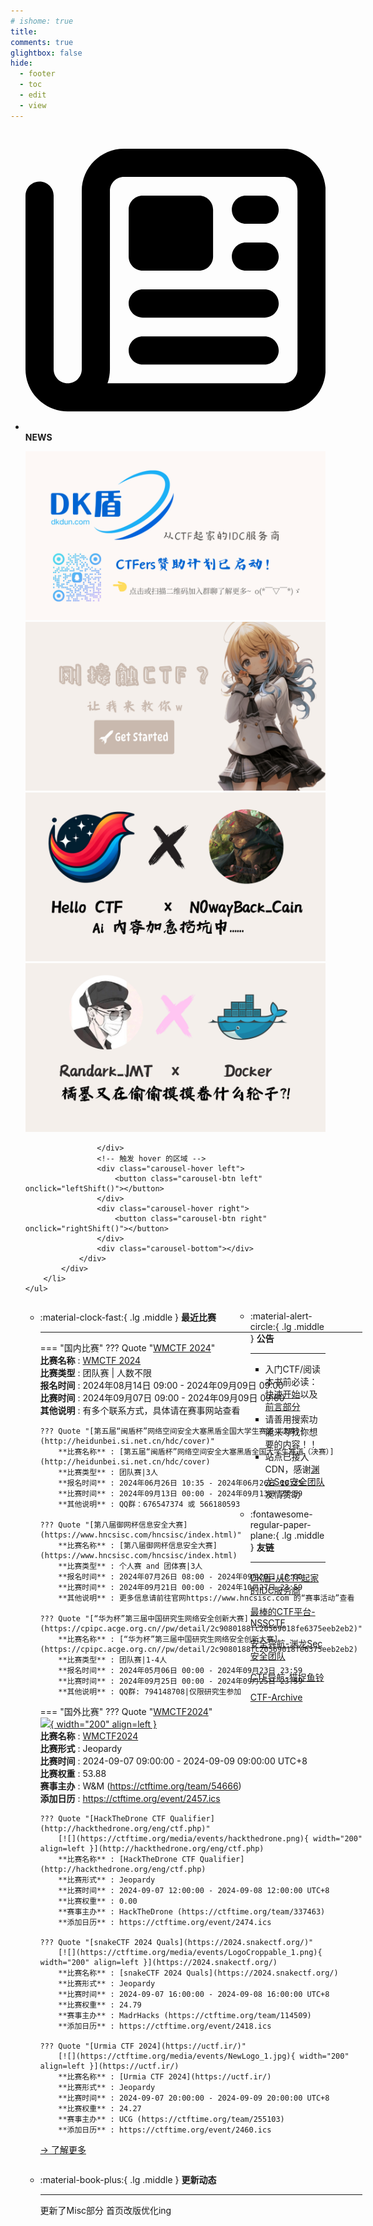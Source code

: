 ```yaml
---
# ishome: true
title: 
comments: true
glightbox: false
hide:
  - footer
  - toc
  - edit
  - view
---
```


<div class="grid cards">
    <ul>
        <li>
            <p><span class="twemoji lg middle"><svg xmlns="http://www.w3.org/2000/svg"
                        viewBox="0 0 512 512"><!--! Font Awesome Free 6.5.1 by @fontawesome - https://fontawesome.com License - https://fontawesome.com/license/free (Icons: CC BY 4.0, Fonts: SIL OFL 1.1, Code: MIT License) Copyright 2023 Fonticons, Inc.-->
                        <path
                            d="M168 80c-13.3 0-24 10.7-24 24v304c0 8.4-1.4 16.5-4.1 24H440c13.3 0 24-10.7 24-24V104c0-13.3-10.7-24-24-24H168zM72 480c-39.8 0-72-32.2-72-72V112c0-13.3 10.7-24 24-24s24 10.7 24 24v296c0 13.3 10.7 24 24 24s24-10.7 24-24V104c0-39.8 32.2-72 72-72h272c39.8 0 72 32.2 72 72v304c0 39.8-32.2 72-72 72H72zm104-344c0-13.3 10.7-24 24-24h96c13.3 0 24 10.7 24 24v80c0 13.3-10.7 24-24 24h-96c-13.3 0-24-10.7-24-24v-80zm200-24h32c13.3 0 24 10.7 24 24s-10.7 24-24 24h-32c-13.3 0-24-10.7-24-24s10.7-24 24-24zm0 80h32c13.3 0 24 10.7 24 24s-10.7 24-24 24h-32c-13.3 0-24-10.7-24-24s10.7-24 24-24zm-176 80h208c13.3 0 24 10.7 24 24s-10.7 24-24 24H200c-13.3 0-24-10.7-24-24s10.7-24 24-24zm0 80h208c13.3 0 24 10.7 24 24s-10.7 24-24 24H200c-13.3 0-24-10.7-24-24s10.7-24 24-24z">
                        </path>
                    </svg></span> <strong>NEWS</strong></p>
            <div class="grid cards">
                <div class="carousel">
                    <div class="carousel-container">
                        <a href="https://www.dkdun.cn/"><img src="./assets/banner-dkdun.png" /></a>
                        <a href="../HC_Start/" target="_blank"><img src="./assets/banner-quickstart.png" /></a>
                        <a href="../HC_AI/" target="_blank"><img src="./assets/banner-update.png" /></a>
                        <a href="https://github.com/CTF-Archives" target="_blank"><img src="./assets/banner-Achieve.png" /></a>
                        
                    </div>
                    <!-- 触发 hover 的区域 -->
                    <div class="carousel-hover left">
                        <button class="carousel-btn left" onclick="leftShift()"></button>
                    </div>
                    <div class="carousel-hover right">
                        <button class="carousel-btn right" onclick="rightShift()"></button>
                    </div>
                    <div class="carousel-bottom"></div>
                </div>
            </div>
        </li>
    </ul>
</div>

<div class="grid grid-cols-8 gap-4" style="display: grid;grid-template-columns: 70% 30%;" markdown>

<div class="grid cards" style="display: grid; grid-template-columns: 1fr;" markdown>

<div class="grid cards" markdown>

-   :material-clock-fast:{ .lg .middle } __最近比赛__

    ---
    <!-- 主页赛事展示_开始 -->
    === "国内比赛"
        ??? Quote "[WMCTF 2024](https://wmctf.wm-team.cn/)"  
            **比赛名称** : [WMCTF 2024](https://wmctf.wm-team.cn/)  
            **比赛类型** : 团队赛 | 人数不限  
            **报名时间** : 2024年08月14日 09:00 - 2024年09月09日 09:00  
            **比赛时间** : 2024年09月07日 09:00 - 2024年09月09日 09:00  
            **其他说明** : 有多个联系方式，具体请在赛事网站查看  
            
        ??? Quote "[第五届“闽盾杯”网络空间安全大塞黑盾全国大学生赛道（决赛）](http://heidunbei.si.net.cn/hdc/cover)"  
            **比赛名称** : [第五届“闽盾杯”网络空间安全大塞黑盾全国大学生赛道（决赛）](http://heidunbei.si.net.cn/hdc/cover)  
            **比赛类型** : 团队赛|3人  
            **报名时间** : 2024年06月26日 10:35 - 2024年06月26日 10:35  
            **比赛时间** : 2024年09月13日 00:00 - 2024年09月13日 23:59  
            **其他说明** : QQ群：676547374 或 566180593  
            
        ??? Quote "[第八届御网杯信息安全大赛](https://www.hncsisc.com/hncsisc/index.html)"  
            **比赛名称** : [第八届御网杯信息安全大赛](https://www.hncsisc.com/hncsisc/index.html)  
            **比赛类型** : 个人赛 and 团体赛|3人  
            **报名时间** : 2024年07月26日 08:00 - 2024年09月20日 18:00  
            **比赛时间** : 2024年09月21日 00:00 - 2024年10月27日 23:59  
            **其他说明** : 更多信息请前往官网https://www.hncsisc.com 的“赛事活动”查看  
            
        ??? Quote "[“华为杯”第三届中国研究生网络安全创新大赛](https://cpipc.acge.org.cn//pw/detail/2c9080188fc20569018fe6375eeb2eb2)"  
            **比赛名称** : [“华为杯”第三届中国研究生网络安全创新大赛](https://cpipc.acge.org.cn//pw/detail/2c9080188fc20569018fe6375eeb2eb2)  
            **比赛类型** : 团队赛|1-4人  
            **报名时间** : 2024年05月06日 00:00 - 2024年09月23日 23:59  
            **比赛时间** : 2024年09月25日 00:00 - 2024年09月25日 23:59  
            **其他说明** : QQ群: 794148708|仅限研究生参加  
                
    === "国外比赛"
        ??? Quote "[WMCTF2024](https://wmctf.wm-team.cn/)"  
            [![](https://ctftime.org){ width="200" align=left }](https://wmctf.wm-team.cn/)  
            **比赛名称** : [WMCTF2024](https://wmctf.wm-team.cn/)  
            **比赛形式** : Jeopardy  
            **比赛时间** : 2024-09-07 09:00:00 - 2024-09-09 09:00:00 UTC+8  
            **比赛权重** : 53.88  
            **赛事主办** : W&M (https://ctftime.org/team/54666)  
            **添加日历** : https://ctftime.org/event/2457.ics  
            
        ??? Quote "[HackTheDrone CTF Qualifier](http://hackthedrone.org/eng/ctf.php)"  
            [![](https://ctftime.org/media/events/hackthedrone.png){ width="200" align=left }](http://hackthedrone.org/eng/ctf.php)  
            **比赛名称** : [HackTheDrone CTF Qualifier](http://hackthedrone.org/eng/ctf.php)  
            **比赛形式** : Jeopardy  
            **比赛时间** : 2024-09-07 12:00:00 - 2024-09-08 12:00:00 UTC+8  
            **比赛权重** : 0.00  
            **赛事主办** : HackTheDrone (https://ctftime.org/team/337463)  
            **添加日历** : https://ctftime.org/event/2474.ics  
            
        ??? Quote "[snakeCTF 2024 Quals](https://2024.snakectf.org/)"  
            [![](https://ctftime.org/media/events/LogoCroppable_1.png){ width="200" align=left }](https://2024.snakectf.org/)  
            **比赛名称** : [snakeCTF 2024 Quals](https://2024.snakectf.org/)  
            **比赛形式** : Jeopardy  
            **比赛时间** : 2024-09-07 16:00:00 - 2024-09-08 16:00:00 UTC+8  
            **比赛权重** : 24.79  
            **赛事主办** : MadrHacks (https://ctftime.org/team/114509)  
            **添加日历** : https://ctftime.org/event/2418.ics  
            
        ??? Quote "[Urmia CTF 2024](https://uctf.ir/)"  
            [![](https://ctftime.org/media/events/NewLogo_1.jpg){ width="200" align=left }](https://uctf.ir/)  
            **比赛名称** : [Urmia CTF 2024](https://uctf.ir/)  
            **比赛形式** : Jeopardy  
            **比赛时间** : 2024-09-07 20:00:00 - 2024-09-09 20:00:00 UTC+8  
            **比赛权重** : 24.27  
            **赛事主办** : UCG (https://ctftime.org/team/255103)  
            **添加日历** : https://ctftime.org/event/2460.ics  
            
    <!-- 主页赛事展示_结束 -->
    [→ 了解更多](./Event/)

</div>
  <div class="grid cards" markdown>

-   :material-book-plus:{ .lg .middle } __更新动态__

    ---

    更新了Misc部分 首页改版优化ing

</div>  
</div>
<div class="grid cards" markdown>

<div class="grid cards" markdown>

-   :material-alert-circle:{ .lg .middle } __公告__

    ---

    - 入门CTF/阅读本书前必读：[快速开始](./HC_Start/)以及[前言部分](./HC_Preface/)  
    - 请善用搜索功能来寻找你想要的内容！！
    - 站点已接入 CDN，感谢[渊龙Sec安全团队](https://dh.aabyss.cn)友情赞助

-   :fontawesome-regular-paper-plane:{ .lg .middle } __友链__

    ---

    [DK盾-从CTF起家的IDC服务商](https://www.dkdun.cn)

    [最棒的CTF平台-NSSCTF](https://www.nssctf.cn/)  

    [安全导航-渊龙Sec安全团队](https://dh.aabyss.cn)    

    [CTF导航-猫捉鱼铃](https://ctf.mzy0.com/)

    [CTF-Archive](https://github.com/CTF-Archives)

</div>   

</div>

</div>
